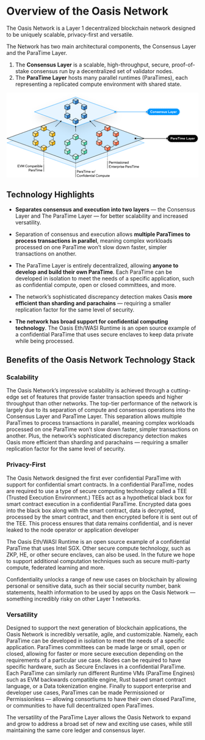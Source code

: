 # Overview of the Oasis Network

The Oasis Network is a Layer 1 decentralized blockchain network designed to be uniquely scalable, privacy-first and versatile.

The Network has two main architectural components, the Consensus Layer and the ParaTime Layer.

1. The **Consensus Layer** is a scalable, high-throughput, secure, proof-of-stake consensus run by a decentralized set of validator nodes.
2. The **ParaTime Layer** hosts many parallel runtimes (ParaTimes), each representing a replicated compute environment with shared state.

![Oasis architectural design including ParaTime and Consensus Layers](../images/architecture/technology_scalability.svg)

## Technology Highlights

* **Separates consensus and execution into two layers** — the Consensus Layer and The ParaTime Layer — for better scalability and increased versatility.

* Separation of consensus and execution allows **multiple ParaTimes to process transactions in parallel**, meaning complex workloads processed on one ParaTime won’t slow down faster, simpler transactions on another.

* The ParaTime Layer is entirely decentralized, allowing **anyone to develop and build their own ParaTime**. Each ParaTime can be developed in isolation to meet the needs of a specific application, such as confidential compute, open or closed committees, and more.

* The network’s sophisticated discrepancy detection makes Oasis **more efficient than sharding and parachains** — requiring a smaller replication factor for the same level of security.

* **The network has broad support for confidential computing technology**. The Oasis Eth/WASI Runtime is an open source example of a confidential ParaTime that uses secure enclaves to keep data private while being processed.

## Benefits of the Oasis Network Technology Stack

### Scalability

The Oasis Network’s impressive scalability is achieved through a cutting-edge set of features that provide faster transaction speeds and higher throughput than other networks. The top-tier performance of the network is largely due to its separation of compute and consensus operations into the Consensus Layer and ParaTime Layer. This separation allows multiple ParaTimes to process transactions in parallel, meaning complex workloads processed on one ParaTime won’t slow down faster, simpler transactions on another. Plus, the network’s sophisticated discrepancy detection makes Oasis more efficient than sharding and parachains — requiring a smaller replication factor for the same level of security.

### Privacy-First

The Oasis Network designed the first ever confidential ParaTime with support for confidential smart contracts. In a confidential ParaTime, nodes are required to use a type of secure computing technology called a TEE (Trusted Execution Environment.) TEEs act as a hypothetical black box for smart contract execution in a confidential ParaTime. Encrypted data goes into the black box along with the smart contract, data is decrypted, processed by the smart contract, and then encrypted before it is sent out of the TEE. This process ensures that data remains confidential, and is never leaked to the node operator or application developer

The Oasis Eth/WASI Runtime is an open source example of a confidential ParaTime that uses Intel SGX. Other secure compute technology, such as ZKP, HE, or other secure enclaves, can also be used. In the future we hope to support additional computation techniques such as secure multi-party compute, federated learning and more.

Confidentiality unlocks a range of new use cases on blockchain by allowing personal or sensitive data, such as their social security number, bank statements, health information to be used by apps on the Oasis Network — something incredibly risky on other Layer 1 networks.

### Versatility

Designed to support the next generation of blockchain applications, the Oasis Network is incredibly versatile, agile, and customizable. Namely, each ParaTime can be developed in isolation to meet the needs of a specific application. ParaTimes committees can be made large or small, open or closed, allowing for faster or more secure execution depending on the requirements of a particular use case. Nodes can be required to have specific hardware, such as Secure Enclaves in a confidential ParaTime. Each ParaTime can similarly run different Runtime VMs (ParaTime Engines) such as EVM backwards compatible engine, Rust based smart contract language, or a Data tokenization engine. Finally to support enterprise and developer use cases, ParaTimes can be made Permissioned or Permissionless — allowing consortiums to have their own closed ParaTime, or communities to have full decentralized open ParaTimes.

The versatility of the ParaTime Layer allows the Oasis Network to expand and grow to address a broad set of new and exciting use cases, while still maintaining the same core ledger and consensus layer.
